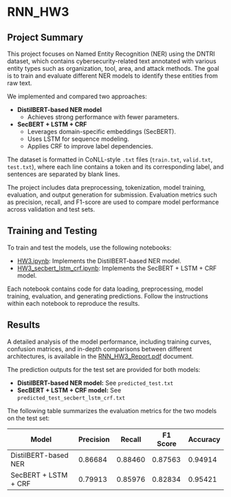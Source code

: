 # RNN_HW3
## Project Summary

This project focuses on Named Entity Recognition (NER) using the DNTRI dataset, which contains cybersecurity-related text annotated with various entity types such as organization, tool, area, and attack methods. The goal is to train and evaluate different NER models to identify these entities from raw text.

We implemented and compared two approaches:

- **DistilBERT-based NER model**
    - Achieves strong performance with fewer parameters.
- **SecBERT + LSTM + CRF**
    - Leverages domain-specific embeddings (SecBERT).
    - Uses LSTM for sequence modeling.
    - Applies CRF to improve label dependencies.

The dataset is formatted in CoNLL-style `.txt` files (`train.txt`, `valid.txt`, `test.txt`), where each line contains a token and its corresponding label, and sentences are separated by blank lines.

The project includes data preprocessing, tokenization, model training, evaluation, and output generation for submission. Evaluation metrics such as precision, recall, and F1-score are used to compare model performance across validation and test sets.

## Training and Testing
To train and test the models, use the following notebooks:

- [HW3.ipynb](HW3.ipynb): Implements the DistilBERT-based NER model.
- [HW3_secbert_lstm_crf.ipynb](HW3_secbert_lstm_crf.ipynb): Implements the SecBERT + LSTM + CRF model.

Each notebook contains code for data loading, preprocessing, model training, evaluation, and generating predictions. Follow the instructions within each notebook to reproduce the results.

## Results

A detailed analysis of the model performance, including training curves, confusion matrices, and in-depth comparisons between different architectures, is available in the [RNN_HW3_Report.pdf](RNN_HW3_Report.pdf) document.

The prediction outputs for the test set are provided for both models:

- **DistilBERT-based NER model:** See `predicted_test.txt`
- **SecBERT + LSTM + CRF model:** See `predicted_test_secbert_lstm_crf.txt`

The following table summarizes the evaluation metrics for the two models on the test set:

| Model                          | Precision | Recall   | F1 Score | Accuracy |
|---------------------------------|-----------|----------|----------|----------|
| DistilBERT-based NER            | 0.86684   | 0.88460  | 0.87563  | 0.94914  |
| SecBERT + LSTM + CRF          | 0.79913   | 0.85976  | 0.82834  | 0.95421  |
